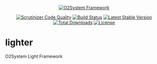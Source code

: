 <div align="center" markdown="1">

[![O2System Framework](https://o2system.id/assets/img/logo/logo-200px.png?logo)](http://o2system.id)
</div>
<div align="center" markdown="1">

[![Scrutinizer Code Quality](https://scrutinizer-ci.com/g/o2system/lighter/badges/quality-score.png?b=master)](https://scrutinizer-ci.com/g/o2system/lighter/?branch=master)
[![Build Status](https://scrutinizer-ci.com/g/o2system/lighter/badges/build.png?b=master)](https://scrutinizer-ci.com/g/o2system/lighter/build-status/master)
[![Latest Stable Version](https://poser.pugx.org/o2system/lighter/v/stable)](https://packagist.org/packages/o2system/lighter)
[![Total Downloads](https://poser.pugx.org/o2system/lighter/downloads)](https://packagist.org/packages/o2system/lighter)
[![License](https://poser.pugx.org/o2system/lighter/license)](https://packagist.org/packages/o2system/lighter)

</div>


# lighter
O2System Light Framework
